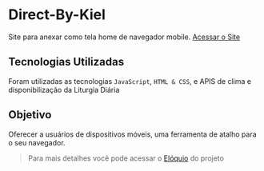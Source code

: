 # Direct-By-Kiel
 Site para anexar como tela home de navegador mobile. [Acessar o Site](https://ezequiellsantos.github.io/Direct-By-kiel/)

## Tecnologias Utilizadas
 Foram utilizadas as tecnologias `JavaScript`, `HTML & CSS`, e APIS de clima e disponibilização da Liturgia Diária

## Objetivo
 Oferecer a usuários de dispositivos móveis, uma ferramenta de atalho para o seu navegador.
 > Para mais detalhes você pode acessar o [Elóquio](https://ezequiellsantos.github.io/Direct-By-Kiel/src/eloquio.html) do projeto
